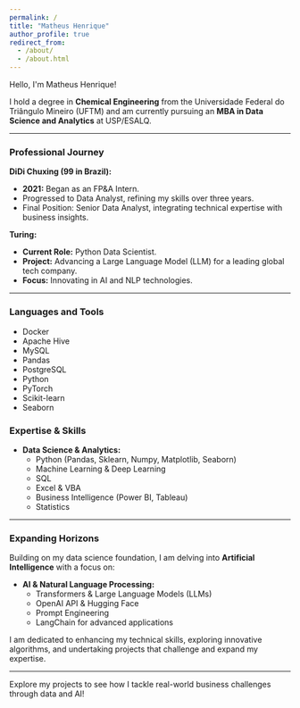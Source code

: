 ```yaml
---
permalink: /
title: "Matheus Henrique"
author_profile: true
redirect_from: 
  - /about/
  - /about.html
---
```


 Hello, I'm Matheus Henrique!

I hold a degree in **Chemical Engineering** from the Universidade Federal do Triângulo Mineiro (UFTM) and am currently pursuing an **MBA in Data Science and Analytics** at USP/ESALQ.

---

### Professional Journey

**DiDi Chuxing (99 in Brazil):**  
- **2021:** Began as an FP&A Intern.  
- Progressed to Data Analyst, refining my skills over three years.  
- Final Position: Senior Data Analyst, integrating technical expertise with business insights.

**Turing:**  
- **Current Role:** Python Data Scientist.  
- **Project:** Advancing a Large Language Model (LLM) for a leading global tech company.  
- **Focus:** Innovating in AI and NLP technologies.

---

### Languages and Tools

- Docker
- Apache Hive
- MySQL
- Pandas
- PostgreSQL
- Python
- PyTorch
- Scikit-learn
- Seaborn

### Expertise & Skills

- **Data Science & Analytics:**  
  - Python (Pandas, Sklearn, Numpy, Matplotlib, Seaborn)
  - Machine Learning & Deep Learning
  - SQL
  - Excel & VBA
  - Business Intelligence (Power BI, Tableau)
  - Statistics

---

### Expanding Horizons

Building on my data science foundation, I am delving into **Artificial Intelligence** with a focus on:

- **AI & Natural Language Processing:**  
  - Transformers & Large Language Models (LLMs)  
  - OpenAI API & Hugging Face  
  - Prompt Engineering  
  - LangChain for advanced applications

I am dedicated to enhancing my technical skills, exploring innovative algorithms, and undertaking projects that challenge and expand my expertise.

---

Explore my projects to see how I tackle real-world business challenges through data and AI!